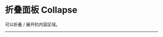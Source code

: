 # 折叠面板 Collapse

可以折叠 / 展开的内容区域。

---

<script setup>
import CollapseBasicUse from "./component/collapse-basic-use.md"
import CollapseAccordion from "./component/collapse-accordion.md"
import CollapseNest from "./component/collapse-nest.md"
import CollapseNoBorder from "./component/collapse-no-border.md"
import CollapseExtra from "./component/collapse-extra.md"
import CollapseIcon from "./component/collapse-icon.md"
import CollapseStyle from "./component/collapse-style.md"
import CollapseIconPosition from "./component/collapse-icon-position.md"
import CollapseDestroyOnHide from "./component/collapse-destroy-on-hide.md"
import CollapseApi from "./component/collapse-api.md"
import CollapseTip from "./component/collapse-tip.md"
</script>

<collapse-basic-use />
<collapse-accordion />
<collapse-nest />
<collapse-no-border />
<collapse-extra />
<collapse-icon />
<collapse-style />
<collapse-icon-position />
<collapse-destroy-on-hide />
<collapse-api />
<collapse-tip />
